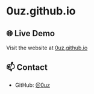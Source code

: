 # 0uz.github.io

## 🌐 Live Demo

Visit the website at [0uz.github.io](https://0uz.github.io)

## 📫 Contact

- GitHub: [@0uz](https://github.com/0uz)